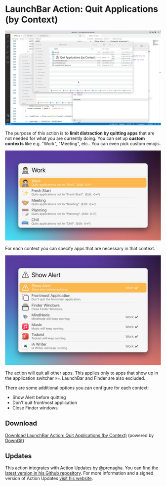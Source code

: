 # LaunchBar Action: Quit Applications (by Context)

<img src="01.gif" width="800"/> 

The purpose of this action is to **limit distraction by quitting apps** that are not needed for what you are currently doing. 
You can set up **custom contexts** like e.g. "Work", "Meeting", etc.. You can even pick custom emojis.

<img src="02.jpg" width="640"/>   

For each context you can specify apps that are necessary in that context. 

<img src="03.jpg" width="640"/>   

The action will quit all other apps. This applies only to apps that show up in the application switcher `⌘⇥`. LaunchBar and Finder are also excluded. 

There are some additional options you can configure for each context: 
- Show Alert before quitting
- Don't quit frontmost application
- Close Finder windows

## Download

[Download LaunchBar Action: Quit Applications (by Context)](https://minhaskamal.github.io/DownGit/#/home?url=https://github.com/Ptujec/LaunchBar/tree/master/Quit-Applications) (powered by [DownGit](https://github.com/MinhasKamal/DownGit))

## Updates

This action integrates with Action Updates by @prenagha. You can find the [latest version in his Github repository](https://github.com/prenagha/launchbar). For more information and a signed version of Action Updates [visit his website](https://renaghan.com/launchbar/action-updates/).

